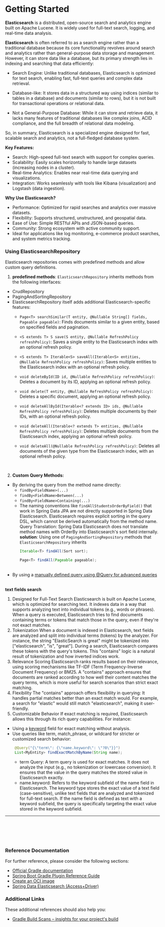 # Getting Started  


**Elasticsearch** is a distributed, open-source search and analytics engine built on Apache Lucene.
It is widely used for full-text search, logging, and real-time data analysis.  

**Elasticsearch** is often referred to as a search engine rather than a traditional database because its core functionality
revolves around search and analytics rather than general-purpose data storage and management.
However, it can store data like a database, but its primary strength lies in indexing and searching that data efficiently:

- Search Engine: Unlike traditional databases, Elasticsearch is optimized for text search, enabling fast, full-text queries and complex data retrieval.

- Database-like: It stores data in a structured way using indices (similar to tables in a database) and documents (similar to rows),
  but it is not built for transactional operations or relational data.

- Not a General-Purpose Database: While it can store and retrieve data, it lacks many features of traditional databases
  like complex joins, ACID compliance, and the full breadth of relational data modeling.

So, in summary, Elasticsearch is a specialized engine designed for fast, scalable search and analytics, not a full-fledged database system.

**Key Features:**
- Search: High-speed full-text search with support for complex queries.
- Scalability: Easily scales horizontally to handle large datasets (increasing nodes in a cluster).
- Real-time Analytics: Enables near real-time data querying and visualizations.
- Integration: Works seamlessly with tools like Kibana (visualization) and Logstash (data ingestion).  

**Why Use Elasticsearch?**
- Performance: Optimized for rapid searches and analytics over massive datasets.
- Flexibility: Supports structured, unstructured, and geospatial data.
- Ease of Use: Simple RESTful APIs and JSON-based queries.
- Community: Strong ecosystem with active community support.
- Ideal for applications like log monitoring, e-commerce product searches, and system metrics tracking.  

### Using ElasticsearchRepository 

Elasticsearch repositories comes with predefined methods and allow custom query definitions.  
1. **predefined methods**: `ElasticsearchRepository` inherits methods from the following interfaces:
- CrudRepository
- PagingAndSortingRepository
- ElasticsearchRepository itself adds additional Elasticsearch-specific features:  
  - `Page<T> searchSimilar(T entity, @Nullable String[] fields, Pageable pageable)`: 
Finds documents similar to a given entity, based on specified fields and pagination.
  
  - `<S extends T> S save(S entity, @Nullable RefreshPolicy refreshPolicy)`: 
Saves a single entity to the Elasticsearch index with an optional refresh policy.

  - `<S extends T> Iterable<S> saveAll(Iterable<S> entities, @Nullable RefreshPolicy refreshPolicy)`: 
Saves multiple entities to the Elasticsearch index with an optional refresh policy.

  - `void deleteById(ID id, @Nullable RefreshPolicy refreshPolicy)`: 
Deletes a document by its ID, applying an optional refresh policy.

  - `void delete(T entity, @Nullable RefreshPolicy refreshPolicy)`: 
Deletes a specific document, applying an optional refresh policy.

  - `void deleteAllById(Iterable<? extends ID> ids, @Nullable RefreshPolicy refreshPolicy)`: 
Deletes multiple documents by their IDs, with an optional refresh policy.

  - `void deleteAll(Iterable<? extends T> entities, @Nullable RefreshPolicy refreshPolicy)`: 
Deletes multiple documents from the Elasticsearch index, applying an optional refresh policy.

  - `void deleteAll(@Nullable RefreshPolicy refreshPolicy)`: 
Deletes all documents of the given type from the Elasticsearch index, with an optional refresh policy.
<br>  
  
2. **Custom Query Methods:**  
- By deriving the query from the method name directly:
  - `findBy<FieldName>(...)`
  - `findBy<FieldName>Between(...)`
  - `findBy<FieldName>Containing(...)`
  - The naming conventions like `findAllStudentsOrderByField()` that work in Spring Data JPA are not directly supported in Spring Data Elasticsearch.
    Elasticsearch requires explicit sorting in the query DSL, which cannot be derived automatically from the method name.
    Query Translation: Spring Data Elasticsearch does not translate method names with OrderBy into Elasticsearch's sort field internally.
    **solution**: Using one of `PagingAndSortingRepository` methods that `ElasticsearchRepository` inherits
    ```java
    Iterable<T> findAll(Sort sort);
    
    Page<T> findAll(Pageable pageable);
    ```    
   <br>
- By using a [manually defined query using @Query for advanced queries](https://docs.spring.io/spring-data/elasticsearch/reference/elasticsearch/repositories/elasticsearch-repository-queries.html)
<br><br>  

**text fields search**
1. Designed for Full-Text Search
   Elasticsearch is built on Apache Lucene, which is optimized for searching text. It indexes data in a way that supports 
analyzing text into individual tokens (e.g., words or phrases). When a query is executed, Elasticsearch tries to find documents 
containing terms or tokens that match those in the query, even if they're not exact matches.
2. Tokenization
   When a document is indexed in Elasticsearch, text fields are analyzed and split into individual terms (tokens)
by the analyzer. For instance, the string "ElasticSearch is great" might be tokenized into ["elasticsearch", "is", "great"].
During a search, Elasticsearch compares these tokens with the query's tokens. This "contains" logic is a natural result of tokenization and how inverted indices work.
3. Relevance Scoring
   Elasticsearch ranks results based on their relevance, using scoring mechanisms like TF-IDF (Term Frequency-Inverse Document Frequency)
or BM25. A "contains" approach ensures that documents are ranked according to how well their content matches the query terms,
which is more useful for search scenarios than strict exact matching.
4. Flexibility
   The "contains" approach offers flexibility in querying: It handles partial matches better than an exact match would.
For example, a search for "elastic" would still match "elasticsearch", making it user-friendly.
5. Customizable Behavior
   If exact matching is required, Elasticsearch allows this through its rich query capabilities. For instance:
- Using a [keyword](https://www.elastic.co/guide/en/elasticsearch/reference/current/keyword.html) field for exact matching without analysis.
- Use queries like term, match_phrase, or wildcard for stricter or customized search behavior:
   ```java
    @Query("{\"term\": {\"name.keyword\": \"?0\"}}")
    List<MyEntity> findExactMatchByName(String name);
    ```  
    - term Query: A term query is used for exact matches. It does not analyze the input (e.g., no tokenization or lowercase conversion).
It ensures that the value in the query matches the stored value in Elasticsearch exactly.
    - name.keyword: Refers to the keyword subfield of the name field in Elasticsearch. The keyword type stores the exact value 
  of a text field (case-sensitive), unlike text fields that are analyzed and tokenized for full-text search. If the name field
  is defined as text with a keyword subfield, the query is specifically targeting the exact value stored in the keyword subfield.

****

<br>   

<br><br>
### Reference Documentation
For further reference, please consider the following sections:

* [Official Gradle documentation](https://docs.gradle.org)
* [Spring Boot Gradle Plugin Reference Guide](https://docs.spring.io/spring-boot/3.3.5/gradle-plugin)
* [Create an OCI image](https://docs.spring.io/spring-boot/3.3.5/gradle-plugin/packaging-oci-image.html)
* [Spring Data Elasticsearch (Access+Driver)](https://docs.spring.io/spring-boot/3.3.5/reference/data/nosql.html#data.nosql.elasticsearch)

### Additional Links
These additional references should also help you:

* [Gradle Build Scans – insights for your project's build](https://scans.gradle.com#gradle)

